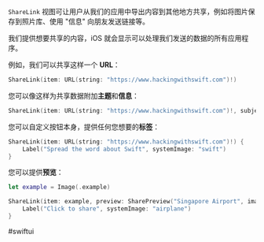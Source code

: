 `ShareLink` 视图可让用户从我们的应用中导出内容到其他地方共享，例如将图片保存到照片库、使用 "信息" 向朋友发送链接等。

我们提供想要共享的内容，iOS 就会显示可以处理我们发送的数据的所有应用程序。

例如，我们可以共享这样一个 **URL**：

```swift
ShareLink(item: URL(string: "https://www.hackingwithswift.com")!)
```

您可以像这样为共享数据附加**主题**和**信息**：

```swift
ShareLink(item: URL(string: "https://www.hackingwithswift.com")!, subject: Text("Learn Swift here"), message: Text("Check out the 100 Days of SwiftUI!"))
```

您可以自定义按钮本身，提供任何您想要的**标签**：

```swift
ShareLink(item: URL(string: "https://www.hackingwithswift.com")!) {
    Label("Spread the word about Swift", systemImage: "swift")
}
```

您可以提供**预览**：

```swift
let example = Image(.example)

ShareLink(item: example, preview: SharePreview("Singapore Airport", image: example)) {
    Label("Click to share", systemImage: "airplane")
}
```

#swiftui 